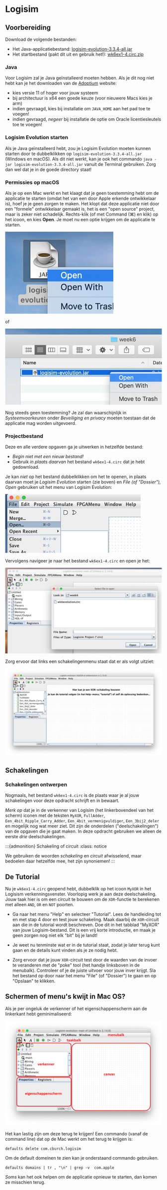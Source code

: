 # Logisim

<!--
elektrisch schema, een circuitdiagram of schakelschema
bestand: wk6ex1-4.circ
-->

## Voorbereiding

Download de volgende bestanden:

<!-- https://github.com/reds-heig/logisim-evolution/releases/download/v3.3.1/logisim-evolution-3.3.1.jar -->

-   Het Java-applicatiebestand: [logisim-evolution-3.3.4-all.jar](https://github.com/hanze-hbo-ict/programmeren/raw/master/support/assets/logisim-evolution-3.3.4-all.jar)
-   Het startbestand (pakt dit uit en gebruik het!): [wk6ex1-4.circ.zip](https://github.com/hanze-hbo-ict/programmeren/raw/master/support/assets/wk6ex1-4.circ.zip)

### Java

Voor Logisim zal je Java geïnstalleerd moeten hebben. Als je dit nog niet hebt kan je het downloaden van de [Adoptium](https://adoptium.net/temurin/releases/) website:

-   kies versie 11 of hoger voor jouw systeem
-   bij architectuur is x64 een goede keuze (voor nieuwere Macs kies je arm)
-   indien gevraagd, kies bij installatie om `JAVA_HOME` aan het pad toe te voegen!
-   indien gevraagd, *negeer* bij installatie de optie om Oracle licentiesleutels toe te voegen!

### Logisim Evolution starten

Als je Java geïnstalleerd hebt, zou je Logisim Evolution moeten kunnen starten door te dubbelklikken op `logisim-evolution-3.3.4-all.jar` (Windows en macOS). Als dit niet werkt, kan je ook het commando `java -jar logisim-evolution-3.3.4-all.jar` vanuit de Terminal gebruiken. Zorg dan wel dat je in de goede directory staat!

### Permissies op macOS

Als je op een Mac werkt en het klaagt dat je geen toestemming hebt om de applicatie te starten (omdat het van een door Apple erkende ontwikkelaar is), hoef je je geen zorgen te maken. Het klopt dat deze applicatie niet door een "formele" ontwikkelaar gemaakt is, het is een "open source" project, maar is zeker niet schadelijk. Rechts-klik (of met Command (⌘) en klik) op het icoon, en kies **Open**. Je moet nu een optie krijgen om de applicatie te starten.

![File, Open](images/logisim/ssopen.png)

of

![File, Open](images/logisim/control_click_open.png)

Nog steeds geen toestemming? Je zal dan waarschijnlijk in *Systeemvoorkeuren* onder *Beveiliging en privacy* moeten toestaan dat de applicatie mag worden uitgevoerd.

### Projectbestand

Deze en alle verdere opgaven ga je uitwerken in hetzelfde bestand:

-   *Begin niet met een nieuw bestand!*
-   Gebruik *in plaats daarvan* het bestand `wk6ex1-4.circ` dat je hebt gedownload.

Je kan *niet* op het bestand dubbelklikken om het te openen, in plaats daarvan moet je *Logisim Evolution* starten (zie boven) en *File (of "Dossier"), Open* gebruiken uit het menu van Logisim Evolution:

![Navigeren](images/logisim/fo_1.png)

Vervolgens navigeer je naar het bestand `wk6ex1-4.circ` en open je het:

![Bestand openen](images/logisim/file_open.png)

Zorg ervoor dat links een schakelingenmenu staat dat er als volgt uitziet:

![Bestand openen](images/logisim/logev_good.png)

## Schakelingen

### Schakelingen ontwerpen

Nogmaals, het bestand `wk6ex1-4.circ` is de plaats waar je al jouw schakelingen voor deze opdracht schrijft en in bewaart.

*Merk op* dat je in de verkenner van Logisim (het linkerbovendeel van het scherm) iconen met de teksten `MyXOR`, `FullAdder`, `Een_4bit_Ripple_Carry_Adder`, `Een_4bit_vermenigvuldiger`, `Een_3bij2_deler` en mogelijk nog wat meer ziet. Dit zijn de onderdelen ("deelschakelingen") van de opgaven die je gaat maken. In deze opdracht gebruiken we alleen de eerste *drie* deelschakelingen.

:::{admonition} Schakeling of circuit
:class: notice

We gebruiken de woorden *schakeling* en *circuit* afwisselend, maar bedoelen daar hetzelfde mee, het zijn synoniemen!
:::

## De Tutorial

Nu je `wk6ex1-4.circ` geopend hebt, dubbelklik op het icoon `MyXOR` in het Logisism verkenningsvenster. Voorlopig werk je aan deze deelschakeling. Jouw taak hier is om een circuit te bouwen om de `XOR`-functie te berekenen met alleen `AND`, `OR` en `NOT` poorten.

-   Ga naar het menu "Help" en selecteer "Tutorial". Lees de handleiding tot en met stap 4 door en test jouw schakeling. Maak daarbij de `XOR`-circuit aan die in de tutorial wordt beschreven. Doe dit in het tabblad "MyXOR" van jouw Logisim-bestand. Dit is een vrij korte introductie, en maak je geen zorgen nog niet elk "bit" bij je landt!

-   Je weet nu tenminste wat er in de tutorial staat, zodat je later terug kunt gaan en de details kunt vinden als je ze nodig hebt.

-   Zorg ervoor dat je jouw `XOR`-circuit test door de waarden van de invoer te veranderen met de "poke" tool (het handje linksboven in de menubalk). Controleer of je de juiste uitvoer voor jouw inver krijgt. Sla het bestand op door naar het menu "File" (of "Dossier") te gaan en op "Opslaan" te klikken.


## Schermen of menu's kwijt in Mac OS?

Als je per ongeluk de verkenner of het eigenschappenscherm aan de linkerkant hebt geminimaliseerd:

![Onderdelen van het scherm](images/logisim/evolution.png)

Het kan lastig zijn om deze terug te krijgen! Een commando (vanaf de command line) dat op de Mac werkt om het terug te
krijgen is:

```text
defaults delete com.cburch.logisim
```

Om de default domeinen te zien kan je onderstaand commando gebruiken.

```text
defaults domains | tr , "\n" | grep -v  com.apple
```

*Soms* kan het ook helpen om de applicatie opnieuw te starten, dan komen ze misschien terug.